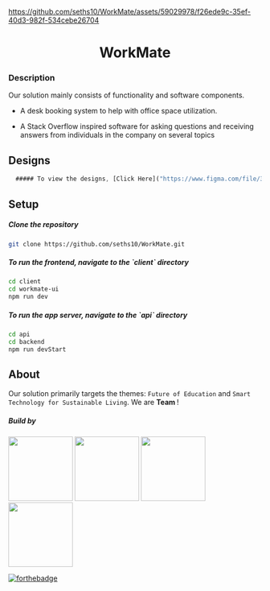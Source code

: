 <!-- <img src="./assets/workmate logo.png" width="100%" height="100%"/> -->


https://github.com/seths10/WorkMate/assets/59029978/f26ede9c-35ef-40d3-982f-534cebe26704


<h1 align="center"> WorkMate </h1>
<!-- <p align="center">This project is designed to </p> -->


### Description
Our solution mainly consists of functionality and software components.
   
 - A desk booking system to help with office space utilization.
  
 - A Stack Overflow inspired software for asking questions and receiving answers from individuals in the company on several topics


## Designs
```js
  ##### To view the designs, [Click Here]("https://www.figma.com/file/33UUWwoHytGtxEBDerbvP0/Workmate?type=design&node-id=0%3A1&mode=design&t=pw7ODjmDXHEvgdls-1")  
```

## Setup

  ##### Clone the repository
```bash
git clone https://github.com/seths10/WorkMate.git
```
  ##### To run the frontend, navigate to the \`_client_` directory
```bash
cd client
cd workmate-ui
npm run dev
```

  ##### To run the app server, navigate to the \`_api_` directory
```bash
cd api
cd backend
npm run devStart
```

## About
Our solution primarily targets the themes: `Future of Education` and `Smart Technology for Sustainable Living`. We are **Team <SPAN />**! 

##### Build by 

<p align="left">
<a href="https://github.com/seths10"><img width="128px" src="https://avatars1.githubusercontent.com/seths10"></a>
<a href="https://github.com/armah001"><img width="128px" src="https://avatars.githubusercontent.com/armah001"></a>
<a href="https://github.com/nathannunana"><img width="128px" src="https://avatars1.githubusercontent.com/nathannunana"></a>
<a href="https://github.com/perrykwarteng"><img width="128px" src="https://avatars.githubusercontent.com/perrykwarteng"></a>

</p>

[![forthebadge](https://forthebadge.com/images/badges/built-with-love.svg)](https://github.com/seths10/WorkMate)
